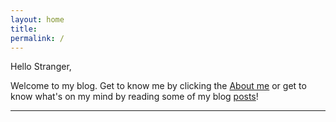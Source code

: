 ```yaml
---
layout: home
title: 
permalink: /
---
```




Hello Stranger,

Welcome to my blog. Get to know me by clicking the [About me](/about) or get to know what's on my mind by reading some of my blog [posts](/posts)!


---------------------------
